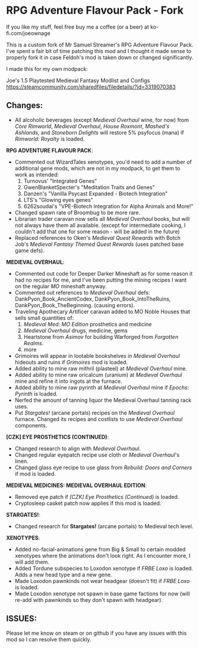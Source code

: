 # RPG Adventure Flavour Pack - Fork

If you like my stuff, feel free buy me a coffee (or a beer) at ko-fi.com/joeownage

This is a custom fork of Mr Samuel Streamer's RPG Adventure Flavour Pack. I've spent a fair bit of time patching this mod and I thought it made sense to properly fork it in case Feldoh's mod is taken down or changed significantly.

I made this for my own modpack: 

Joe's 1.5 Playtested Medieval Fantasy Modlist and Configs  
https://steamcommunity.com/sharedfiles/filedetails/?id=3319070383  
  
**Changes:**  
----
  
- All alcoholic beverages (except *Medieval Overhaul* wine, for now) from *Core Rimworld*, *Medieval Overhaul*, *House Roxmont*, *Mashed's Ashlands*, and *Stoneborn Delights* will restore 5% psyfocus (mana) if *Rimworld: Royalty* is loaded.  
  
**RPG ADVENTURE FLAVOUR PACK**:
- Commented out WizardTales xenotypes, you'd need to add a number of additional gene mods, which are not in my modpack, to get them to work as intended:  
    1. Turnovus' "Integrated Genes"  
    2. GwenBlanketSpecter's "Meditation Traits and Genes"  
    3. Danzen's "Vanilla Psycast Expanded - Biotech Integration"  
    4. LTS's "Glowing eyes genes"  
    5. 6262soudai's "VPE-Biotech Integration for Alpha Animals and More!"
- Changed spawn rate of Broombug to be more rare.
- Librarian trader caravan now sells all *Medieval Overhaul* books, but will not always have them all available. (except for intermediate cooking, I couldn't add that one for some reason - will be added in the future)
- Replaced references to Oken's *Medieval Quest Rewards* with Botch Job's *Medieval Fantasy Themed Quest Rewards* (uses patched base game defs).

**MEDIEVAL OVERHAUL**:
- Commented out code for Deeper Darker Mineshaft as for some reason it had no recipes for me, and I've been putting the mining recipes I want on the regular *MO* mineshaft anyway.  
- Commented out references to *Medieval Overhaul* defs: DankPyon_Book_AncientCodex, DankPyon_Book_IntoTheRuins, DankPyon_Book_TheBeginning. (causing errors).
- Traveling Apothecary Artificer caravan added to MO Noble Houses that sells small quantities of:
    1. *Medieval Med: MO Edition* prosthetics and medicine
    2. *Medieval Overhaul* drugs, medicine, gems
    3. Heartstone from *Asimov* for building Warforged from *Forgotten Realms*.
    4. more
- Grimoires will appear in lootable bookshelves in *Medieval Overhaul* hideouts and ruins if *Grimoires* mod is loaded.
- Added ability to mine raw mithril (plasteel) at *Medieval Overhaul* mine.    
- Added ability to mine raw oricalcum (uranium) at *Medieval Overhaul* mine and refine it into ingots at the furnace.  
- Added ability to mine raw pyrinth at *Medieval Overhaul* mine if *Epochs: Pyrinth* is loaded.
- Nerfed the amount of tanning liquor the Medieval Overhaul tanning rack uses.
- Put *Stargates!* (arcane portals) recipes on the *Medieval Overhaul* furnace. Changed its recipes and costlists to use *Medieval Overhaul* components.  

**[CZK] EYE PROSTHETICS (CONTINUED)**:
- Changed research to align with *Medieval Overhaul*.
- Changed regular eyepatch recipe use cloth or *Medieval Overhaul*'s linen.  
- Changed glass eye recipe to use glass from *Rebuild: Doors and Corners* if mod is loaded.  

**MEDIEVAL MEDICINES: MEDIEVAL OVERHAUL EDITION**:
- Removed eye patch if *[CZK] Eye Prosthetics (Continued)* is loaded.
- Cryptosleep casket patch now applies if this mod is loaded.

**STARGATES!**:  
- Changed research for **Stargates!** (arcane portals) to Medieval tech level. 

**XENOTYPES**:
- Added no-facial-animations gene from Big & Small to certain modded xenotypes where the animations don't look right. As I encounter more, I will add them.
- Added Tordune subspecies to Loxodon xenotype if *FRBE Loxo* is loaded. Adds a new head type and a new gene.  
- Made Loxodon pawnkinds not wear headgear (doesn't fit) if *FRBE Loxo* is loaded.
- Made Loxodon xenotype not spawn in base game factions for now (will re-add with pawnkinds so they don't spawn with headgear).
  
**ISSUES:**  
----

Please let me know on steam or on github if you have any issues with this mod so I can resolve them quickly.
     

